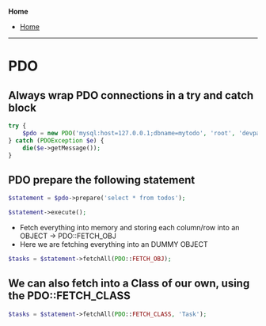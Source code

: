 **Home**
- [Home](../index.md)
---

# PDO
## Always wrap PDO connections in a try and catch block
```php
try {
    $pdo = new PDO('mysql:host=127.0.0.1;dbname=mytodo', 'root', 'devpassword');
} catch (PDOException $e) {
    die($e->getMessage());
}
```

## PDO prepare the following statement
```php
$statement = $pdo->prepare('select * from todos');

$statement->execute();
```

- Fetch everything into memory and storing each column/row into an OBJECT -> PDO::FETCH_OBJ
- Here we are fetching everything into an DUMMY OBJECT
```php
$tasks = $statement->fetchAll(PDO::FETCH_OBJ);
```

## We can also fetch into a Class of our own, using the PDO::FETCH_CLASS
```php
$tasks = $statement->fetchAll(PDO::FETCH_CLASS, 'Task');
```
